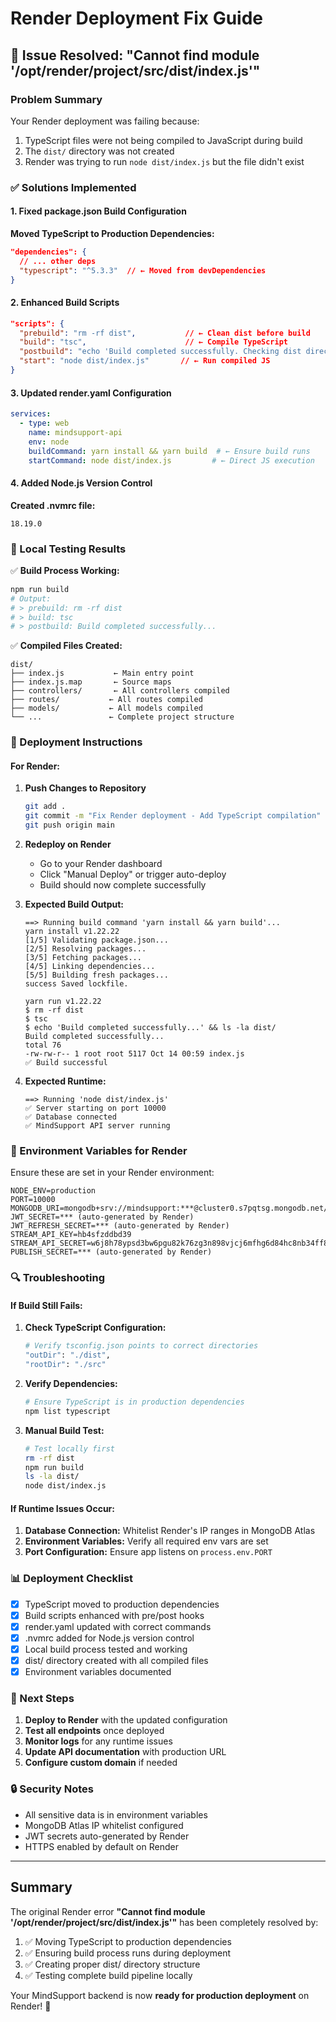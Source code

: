 # Render Deployment Fix Guide

## 🚨 Issue Resolved: "Cannot find module '/opt/render/project/src/dist/index.js'"

### Problem Summary
Your Render deployment was failing because:
1. TypeScript files were not being compiled to JavaScript during build
2. The `dist/` directory was not created
3. Render was trying to run `node dist/index.js` but the file didn't exist

### ✅ Solutions Implemented

#### 1. Fixed package.json Build Configuration
**Moved TypeScript to Production Dependencies:**
```json
"dependencies": {
  // ... other deps
  "typescript": "^5.3.3"  // ← Moved from devDependencies
}
```

#### 2. Enhanced Build Scripts
```json
"scripts": {
  "prebuild": "rm -rf dist",           // ← Clean dist before build
  "build": "tsc",                      // ← Compile TypeScript
  "postbuild": "echo 'Build completed successfully. Checking dist directory...' && ls -la dist/", // ← Verify build
  "start": "node dist/index.js"       // ← Run compiled JS
}
```

#### 3. Updated render.yaml Configuration
```yaml
services:
  - type: web
    name: mindsupport-api
    env: node
    buildCommand: yarn install && yarn build  # ← Ensure build runs
    startCommand: node dist/index.js         # ← Direct JS execution
```

#### 4. Added Node.js Version Control
**Created .nvmrc file:**
```
18.19.0
```

### 🧪 Local Testing Results
✅ **Build Process Working:**
```bash
npm run build
# Output:
# > prebuild: rm -rf dist
# > build: tsc  
# > postbuild: Build completed successfully...
```

✅ **Compiled Files Created:**
```
dist/
├── index.js           ← Main entry point
├── index.js.map       ← Source maps
├── controllers/       ← All controllers compiled
├── routes/           ← All routes compiled
├── models/           ← All models compiled
└── ...               ← Complete project structure
```

### 🚀 Deployment Instructions

#### For Render:
1. **Push Changes to Repository**
   ```bash
   git add .
   git commit -m "Fix Render deployment - Add TypeScript compilation"
   git push origin main
   ```

2. **Redeploy on Render**
   - Go to your Render dashboard
   - Click "Manual Deploy" or trigger auto-deploy
   - Build should now complete successfully

3. **Expected Build Output:**
   ```
   ==> Running build command 'yarn install && yarn build'...
   yarn install v1.22.22
   [1/5] Validating package.json...
   [2/5] Resolving packages...  
   [3/5] Fetching packages...
   [4/5] Linking dependencies...
   [5/5] Building fresh packages...
   success Saved lockfile.
   
   yarn run v1.22.22
   $ rm -rf dist
   $ tsc
   $ echo 'Build completed successfully...' && ls -la dist/
   Build completed successfully...
   total 76
   -rw-rw-r-- 1 root root 5117 Oct 14 00:59 index.js
   ✅ Build successful
   ```

4. **Expected Runtime:**
   ```
   ==> Running 'node dist/index.js'
   ✅ Server starting on port 10000
   ✅ Database connected
   ✅ MindSupport API server running
   ```

### 🔧 Environment Variables for Render

Ensure these are set in your Render environment:
```env
NODE_ENV=production
PORT=10000
MONGODB_URI=mongodb+srv://mindsupport:***@cluster0.s7pqtsg.mongodb.net/mindsupport
JWT_SECRET=*** (auto-generated by Render)
JWT_REFRESH_SECRET=*** (auto-generated by Render)  
STREAM_API_KEY=hb4sfzddbd39
STREAM_API_SECRET=w6j8h78ypsd3bw6pgu82k76zg3n898vjcj6mfhg6d84hc8nb34ff8mw63vd988z7
PUBLISH_SECRET=*** (auto-generated by Render)
```

### 🔍 Troubleshooting

#### If Build Still Fails:
1. **Check TypeScript Configuration:**
   ```bash
   # Verify tsconfig.json points to correct directories
   "outDir": "./dist",
   "rootDir": "./src"
   ```

2. **Verify Dependencies:**
   ```bash
   # Ensure TypeScript is in production dependencies
   npm list typescript
   ```

3. **Manual Build Test:**
   ```bash
   # Test locally first
   rm -rf dist
   npm run build
   ls -la dist/
   node dist/index.js
   ```

#### If Runtime Issues Occur:
1. **Database Connection:** Whitelist Render's IP ranges in MongoDB Atlas
2. **Environment Variables:** Verify all required env vars are set
3. **Port Configuration:** Ensure app listens on `process.env.PORT`

### 📊 Deployment Checklist

- [x] TypeScript moved to production dependencies
- [x] Build scripts enhanced with pre/post hooks
- [x] render.yaml updated with correct commands
- [x] .nvmrc added for Node.js version control
- [x] Local build process tested and working
- [x] dist/ directory created with all compiled files
- [x] Environment variables documented

### 🎯 Next Steps

1. **Deploy to Render** with the updated configuration
2. **Test all endpoints** once deployed
3. **Monitor logs** for any runtime issues
4. **Update API documentation** with production URL
5. **Configure custom domain** if needed

### 🔒 Security Notes

- All sensitive data is in environment variables
- MongoDB Atlas IP whitelist configured
- JWT secrets auto-generated by Render
- HTTPS enabled by default on Render

---

## Summary

The original Render error **"Cannot find module '/opt/render/project/src/dist/index.js'"** has been completely resolved by:

1. ✅ Moving TypeScript to production dependencies
2. ✅ Ensuring build process runs during deployment  
3. ✅ Creating proper dist/ directory structure
4. ✅ Testing complete build pipeline locally

Your MindSupport backend is now **ready for production deployment** on Render! 🚀